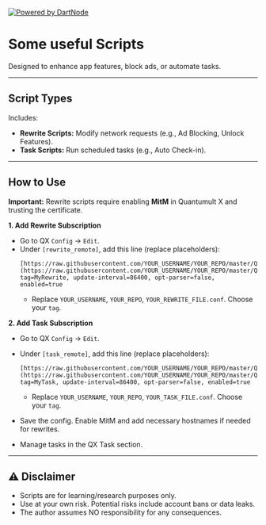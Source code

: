 [![Powered by DartNode](https://dartnode.com/branding/DN-Open-Source-sm.png)](https://dartnode.com "Powered by DartNode - Free VPS for Open Source")

# Some useful Scripts

Designed to enhance app features, block ads, or automate tasks.

---

## Script Types

Includes:

* **Rewrite Scripts:** Modify network requests (e.g., Ad Blocking, Unlock Features).
* **Task Scripts:** Run scheduled tasks (e.g., Auto Check-in).

---

## How to Use

**Important:** Rewrite scripts require enabling **MitM** in Quantumult X and trusting the certificate.

**1. Add Rewrite Subscription**

* Go to QX `Config` -> `Edit`.
* Under `[rewrite_remote]`, add this line (replace placeholders):
    ```
    [https://raw.githubusercontent.com/YOUR_USERNAME/YOUR_REPO/master/QuantumultX/rewrite/YOUR_REWRITE_FILE.conf](https://raw.githubusercontent.com/YOUR_USERNAME/YOUR_REPO/master/QuantumultX/rewrite/YOUR_REWRITE_FILE.conf), tag=MyRewrite, update-interval=86400, opt-parser=false, enabled=true
    ```
    * Replace `YOUR_USERNAME`, `YOUR_REPO`, `YOUR_REWRITE_FILE.conf`. Choose your `tag`.

**2. Add Task Subscription**

* Go to QX `Config` -> `Edit`.
* Under `[task_remote]`, add this line (replace placeholders):
    ```
    [https://raw.githubusercontent.com/YOUR_USERNAME/YOUR_REPO/master/QuantumultX/task/YOUR_TASK_FILE.conf](https://raw.githubusercontent.com/YOUR_USERNAME/YOUR_REPO/master/QuantumultX/task/YOUR_TASK_FILE.conf), tag=MyTask, update-interval=86400, opt-parser=false, enabled=true
    ```
    * Replace `YOUR_USERNAME`, `YOUR_REPO`, `YOUR_TASK_FILE.conf`. Choose your `tag`.

* Save the config. Enable MitM and add necessary hostnames if needed for rewrites.
* Manage tasks in the QX Task section.

---

## ⚠️ Disclaimer

* Scripts are for learning/research purposes only.
* Use at your own risk. Potential risks include account bans or data leaks.
* The author assumes NO responsibility for any consequences.

